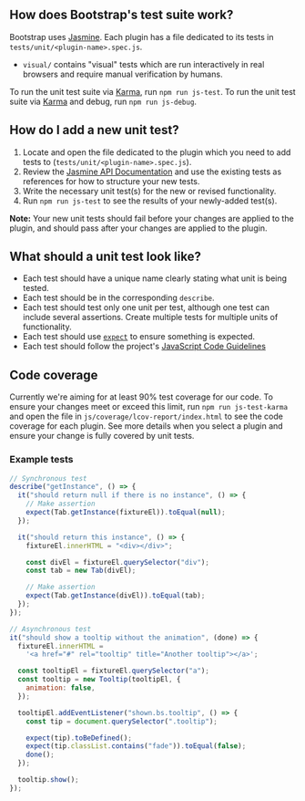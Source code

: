 ## How does Bootstrap's test suite work?

Bootstrap uses [Jasmine](https://jasmine.github.io/). Each plugin has a file dedicated to its tests in `tests/unit/<plugin-name>.spec.js`.

- `visual/` contains "visual" tests which are run interactively in real browsers and require manual verification by humans.

To run the unit test suite via [Karma](https://karma-runner.github.io/), run `npm run js-test`.
To run the unit test suite via [Karma](https://karma-runner.github.io/) and debug, run `npm run js-debug`.

## How do I add a new unit test?

1. Locate and open the file dedicated to the plugin which you need to add tests to (`tests/unit/<plugin-name>.spec.js`).
2. Review the [Jasmine API Documentation](https://jasmine.github.io/pages/docs_home.html) and use the existing tests as references for how to structure your new tests.
3. Write the necessary unit test(s) for the new or revised functionality.
4. Run `npm run js-test` to see the results of your newly-added test(s).

**Note:** Your new unit tests should fail before your changes are applied to the plugin, and should pass after your changes are applied to the plugin.

## What should a unit test look like?

- Each test should have a unique name clearly stating what unit is being tested.
- Each test should be in the corresponding `describe`.
- Each test should test only one unit per test, although one test can include several assertions. Create multiple tests for multiple units of functionality.
- Each test should use [`expect`](https://jasmine.github.io/api/edge/matchers.html) to ensure something is expected.
- Each test should follow the project's [JavaScript Code Guidelines](https://github.com/twbs/bootstrap/blob/main/.github/CONTRIBUTING.md#js)

## Code coverage

Currently we're aiming for at least 90% test coverage for our code. To ensure your changes meet or exceed this limit, run `npm run js-test-karma` and open the file in `js/coverage/lcov-report/index.html` to see the code coverage for each plugin. See more details when you select a plugin and ensure your change is fully covered by unit tests.

### Example tests

```js
// Synchronous test
describe("getInstance", () => {
  it("should return null if there is no instance", () => {
    // Make assertion
    expect(Tab.getInstance(fixtureEl)).toEqual(null);
  });

  it("should return this instance", () => {
    fixtureEl.innerHTML = "<div></div>";

    const divEl = fixtureEl.querySelector("div");
    const tab = new Tab(divEl);

    // Make assertion
    expect(Tab.getInstance(divEl)).toEqual(tab);
  });
});

// Asynchronous test
it("should show a tooltip without the animation", (done) => {
  fixtureEl.innerHTML =
    '<a href="#" rel="tooltip" title="Another tooltip"></a>';

  const tooltipEl = fixtureEl.querySelector("a");
  const tooltip = new Tooltip(tooltipEl, {
    animation: false,
  });

  tooltipEl.addEventListener("shown.bs.tooltip", () => {
    const tip = document.querySelector(".tooltip");

    expect(tip).toBeDefined();
    expect(tip.classList.contains("fade")).toEqual(false);
    done();
  });

  tooltip.show();
});
```
